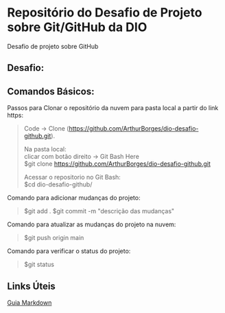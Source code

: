 # Repositório do Desafio de Projeto sobre Git/GitHub da DIO
Desafio de projeto sobre GitHub

## Desafio:


## Comandos Básicos:  
Passos para Clonar o repositório da nuvem para pasta local a partir do link https:  
>Code -> Clone (https://github.com/ArthurBorges/dio-desafio-github.git).  
>
>Na pasta local:  
>clicar com botão direito -> Git Bash Here  
>$git clone https://github.com/ArthurBorges/dio-desafio-github.git  
>
>Acessar o repositorio no Git Bash:  
>$cd dio-desafio-github/

Comando para adicionar mudanças do projeto:
>$git add .
>$git commit -m "descrição das mudanças"

Comando para atualizar as mudanças do projeto na nuvem:
>$git push origin main

Comando para verificar o status do projeto:
>$git status

## Links Úteis
[Guia Markdown](https://www.markdownguide.org/)
